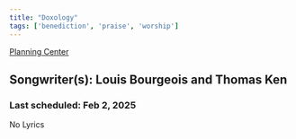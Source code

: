 ```yaml
---
title: "Doxology"
tags: ['benediction', 'praise', 'worship']
---
```


[Planning Center](https://services.planningcenteronline.com/songs/14554692)

## Songwriter(s): Louis Bourgeois and Thomas Ken
### Last scheduled: Feb 2, 2025          

No Lyrics
